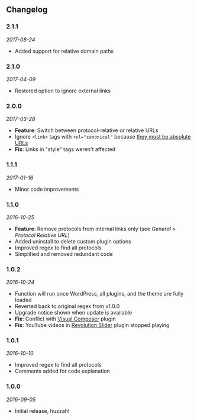 ## Changelog
### 2.1.1
*2017-08-24*
* Added support for relative domain paths

### 2.1.0
*2017-04-09*
* Restored option to ignore external links

### 2.0.0
*2017-03-28*
* **Feature**: Switch between protocol-relative or relative URLs
* Ignore `<link>` tags with `rel="canonical"` because [they must be absolute URLs](https://support.google.com/webmasters/answer/139066#2)
* **Fix**: Links in "style" tags weren't affected

### 1.1.1
*2017-01-16*
* Minor code improvements

### 1.1.0
*2016-10-25*
* **Feature**: Remove protocols from internal links only (see *General* > *Protocol Relative URL*)
* Added uninstall to delete custom plugin options
* Improved regex to find all protocols
* Simplified and removed redundant code

### 1.0.2
*2016-10-24*
* Function will run once WordPress, all plugins, and the theme are fully loaded
* Reverted back to original regex from v1.0.0
* Upgrade notice shown when update is available
* **Fix**: Conflict with [Visual Composer](https://vc.wpbakery.com) plugin
* **Fix**: YouTube videos in [Revolution Slider](https://revolution.themepunch.com) plugin stopped playing

### 1.0.1
*2016-10-10*
* Improved regex to find all protocols
* Comments added for code explanation

### 1.0.0
*2016-09-05*
* Initial release, huzzah!
